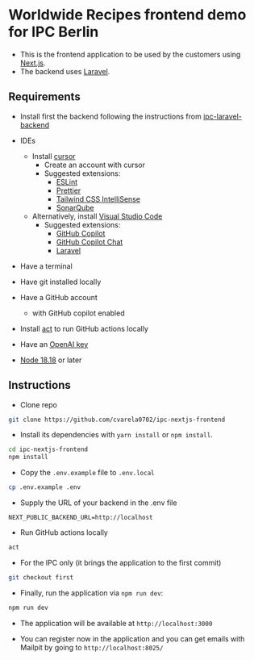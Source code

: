 # Worldwide Recipes frontend demo for IPC Berlin

- This is the frontend application to be used by the customers using [Next.js](https://nextjs.org/).
- The backend uses [Laravel](https://laravel.com/docs/11.x/).

## Requirements

- Install first the backend following the instructions from [ipc-laravel-backend](https://github.com/cvarela0702/ipc-laravel-backend)

- IDEs
    - Install [cursor](https://www.cursor.com/)
        - Create an account with cursor
        - Suggested extensions:
            - [ESLint](https://marketplace.visualstudio.com/items?itemName=dbaeumer.vscode-eslint)
            - [Prettier](https://marketplace.visualstudio.com/items?itemName=esbenp.prettier-vscode)
            - [Tailwind CSS IntelliSense](https://marketplace.visualstudio.com/items?itemName=bradlc.vscode-tailwindcss)
            - [SonarQube](https://marketplace.visualstudio.com/items?itemName=SonarSource.sonarlint-vscode)
    - Alternatively, install [Visual Studio Code](https://code.visualstudio.com/Download)
        - Suggested extensions:
            - [GitHub Copilot](https://marketplace.visualstudio.com/items/?itemName=GitHub.copilot)
            - [GitHub Copilot Chat](https://marketplace.visualstudio.com/items/?itemName=GitHub.copilot-chat)
            - [Laravel](https://marketplace.visualstudio.com/items/?itemName=laravel.vscode-laravel)
- Have a terminal
- Have git installed locally
- Have a GitHub account
    - with GitHub copilot enabled
- Install [act](https://nektosact.com/) to run GitHub actions locally
- Have an [OpenAI key](https://auth.openai.com/log-in)
- [Node 18.18](https://nodejs.org/en) or later

## Instructions

- Clone repo

```bash
git clone https://github.com/cvarela0702/ipc-nextjs-frontend
```

- Install its dependencies with `yarn install` or `npm install`.

```bash
cd ipc-nextjs-frontend
npm install
```

- Copy the `.env.example` file to `.env.local`


```bash
cp .env.example .env
```

- Supply the URL of your backend in the .env file

```.env
NEXT_PUBLIC_BACKEND_URL=http://localhost
```

- Run GitHub actions locally

```bash
act
```

- For the IPC only (it brings the application to the first commit)

```bash
git checkout first
```

- Finally, run the application via `npm run dev`:

```bash
npm run dev
```

- The application will be available at `http://localhost:3000`

- You can register now in the application and you can get emails with Mailpit by going to `http://localhost:8025/`
